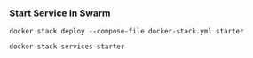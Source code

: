 ### Start Service in Swarm
```
docker stack deploy --compose-file docker-stack.yml starter
```

```
docker stack services starter
```